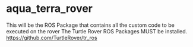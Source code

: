 # aqua_terra_rover

This will be the ROS Package that contains all the custom code to be executed on the rover
The Turtle Rover ROS Packages MUST be installed. https://github.com/TurtleRover/tr_ros

